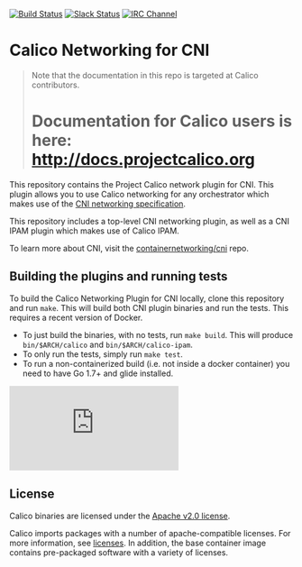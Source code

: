 [![Build Status](https://semaphoreci.com/api/v1/calico/cni-plugin/branches/master/shields_badge.svg)](https://semaphoreci.com/calico/cni-plugin)
[![Slack Status](https://slack.projectcalico.org/badge.svg)](https://slack.projectcalico.org)
[![IRC Channel](https://img.shields.io/badge/irc-%23calico-blue.svg)](https://kiwiirc.com/client/irc.freenode.net/#calico)

# Calico Networking for CNI

<blockquote>
Note that the documentation in this repo is targeted at Calico contributors.
<h1>Documentation for Calico users is here:<br><a href="http://docs.projectcalico.org">http://docs.projectcalico.org</a></h1>
</blockquote>

This repository contains the Project Calico network plugin for CNI.  This plugin allows you to use Calico networking for
any orchestrator which makes use of the [CNI networking specification][cni specification].

This repository includes a top-level CNI networking plugin, as well as a CNI IPAM plugin which makes use of Calico IPAM.

To learn more about CNI, visit the [containernetworking/cni][cni] repo.

## Building the plugins and running tests
To build the Calico Networking Plugin for CNI locally, clone this repository and run `make`.  This will build both CNI plugin binaries and run the tests. This requires a recent version of Docker.

- To just build the binaries, with no tests, run `make build`. This will produce `bin/$ARCH/calico` and `bin/$ARCH/calico-ipam`.
- To only run the tests, simply run `make test`.
- To run a non-containerized build (i.e. not inside a docker container) you need to have Go 1.7+ and glide installed.

[cni]: https://github.com/containernetworking/cni
[cni specification]: https://github.com/containernetworking/cni/blob/master/SPEC.md
[![Analytics](https://calico-ga-beacon.appspot.com/UA-52125893-3/calico-cni/README.md?pixel)](https://github.com/igrigorik/ga-beacon)

## License

Calico binaries are licensed under the [Apache v2.0 license](LICENSE).

Calico imports packages with a number of apache-compatible licenses. For more information, see [licenses](./licenses). In addition, the base container image contains
pre-packaged software with a variety of licenses.
